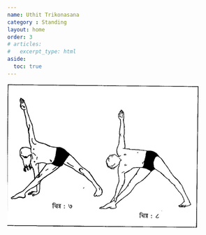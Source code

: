 ```yaml
---
name: Uthit Trikonasana
category : Standing
layout: home
order: 3
# articles:
#   excerpt_type: html
aside:
  toc: true
---
```

![trikonasana](/assets/images/3.trikonasana.png)